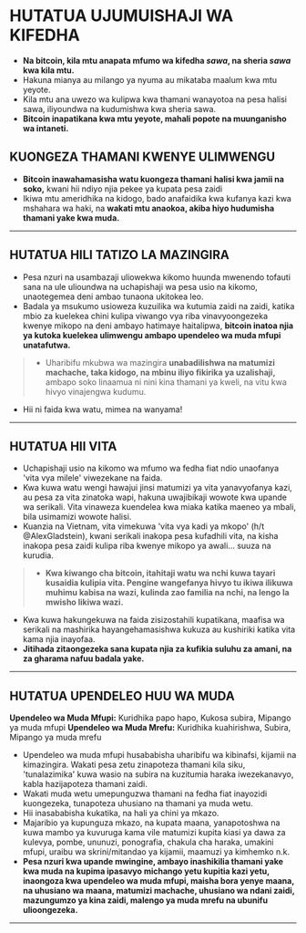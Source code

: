 # HUTATUA UJUMUISHAJI WA KIFEDHA
* **Na bitcoin, kila mtu anapata mfumo wa kifedha *sawa*,
na sheria *sawa* kwa kila mtu.**
* Hakuna mianya au milango ya nyuma au mikataba maalum
kwa mtu yeyote.
* Kila mtu ana uwezo wa kulipwa kwa
thamani wanayotoa na pesa halisi sawa,
iliyoundwa na kudumishwa kwa sheria sawa.
* **Bitcoin inapatikana kwa mtu yeyote, mahali popote na
muunganisho wa intaneti.**

## KUONGEZA THAMANI KWENYE ULIMWENGU
* **Bitcoin inawahamasisha watu kuongeza thamani halisi kwa
jamii na soko,** kwani hii ndiyo njia pekee
ya kupata pesa zaidi
* Ikiwa mtu ameridhika na kidogo, bado anafaidika kwa kufanya kazi kwa mshahara wa haki, na **wakati mtu anaokoa, akiba hiyo hudumisha thamani yake kwa muda.**

---
## HUTATUA HILI TATIZO LA MAZINGIRA
* Pesa nzuri na usambazaji uliowekwa kikomo huunda
mwenendo tofauti sana na ule ulioundwa na
uchapishaji wa pesa usio na kikomo, unaotegemea deni ambao
tunaona ukitokea leo.
* Badala ya msukumo usioweza kuzuilika wa kutumia zaidi
na zaidi, katika mbio za kuelekea chini kulipa
viwango vya riba vinavyoongezeka kwenye mikopo na deni
ambayo hatimaye haitalipwa, **bitcoin
inatoa njia ya kutoka kuelekea ulimwengu ambapo upendeleo wa muda mfupi
unatafutwa.**
>* Uharibifu mkubwa wa mazingira **unabadilishwa
na matumizi machache, taka kidogo, na
mbinu iliyo fikirika ya uzalishaji,** ambapo
soko linaamua ni nini kina thamani ya kweli, na
vitu kwa hivyo vinajengwa kudumu.
* Hii ni faida kwa watu, mimea na wanyama!
---
## HUTATUA HII VITA
* Uchapishaji usio na kikomo wa mfumo wa fedha fiat
ndio unaofanya 'vita vya milele' viwezekane na
faida.
* Kwa kuwa watu wengi hawajui jinsi
matumizi ya vita yanavyofanya kazi, au pesa za vita
zinatoka wapi, hakuna uwajibikaji wowote
kwa upande wa serikali. Vita vinaweza kuendelea kwa
miaka katika maeneo ya mbali, bila usimamizi wowote halisi.
* Kuanzia na Vietnam, vita vimekuwa 'vita vya kadi ya mkopo' (h/t @AlexGladstein), kwani
serikali inakopa pesa kufadhili vita, na
kisha inakopa pesa zaidi kulipa riba kwenye
mikopo ya awali... suuza na kurudia.
>* **Kwa kiwango cha bitcoin, itahitaji
watu wa nchi kuwa tayari kusaidia kulipia
vita. Pengine wangefanya hivyo tu ikiwa
ilikuwa muhimu kabisa na wazi, kulinda zao
familia na nchi, na lengo la mwisho likiwa wazi.**
* Kwa kuwa hakungekuwa na faida zisizostahili kupatikana,
maafisa wa serikali na mashirika hayangehamasishwa
kukuza au kushiriki katika vita kama
njia inayofaa.
* **Jitihada zitaongezeka sana kupata njia za
kufikia suluhu za amani, na za gharama nafuu badala yake.**
---
## HUTATUA UPENDELEO HUU WA MUDA

**Upendeleo wa Muda Mfupi:** Kuridhika papo hapo, Kukosa subira,
Mipango ya muda mfupi
**Upendeleo wa Muda Mrefu:** Kuridhika kuahirishwa, Subira,
Mipango ya muda mrefu

* Upendeleo wa muda mfupi husababisha uharibifu wa kibinafsi, kijamii na
kimazingira. Wakati pesa zetu
zinapoteza thamani kila siku, 'tunalazimika' kuwa
wasio na subira na kuzitumia haraka iwezekanavyo,
kabla hazijapoteza thamani zaidi.
* Wakati muda wetu umepunguzwa thamani na fedha fiat inayozidi
kuongezeka, tunapoteza uhusiano na thamani ya muda wetu.
* Hii inasababisha kukatika, na hali ya chini
ya mkazo.
* Majaribio ya kupunguza mkazo, na kupata maana,
yanapotoshwa na kuwa mambo ya kuvuruga kama vile
matumizi kupita kiasi ya dawa za kulevya, pombe, ununuzi,
ponografia, chakula cha haraka, umakini mfupi, uraibu
wa skrini/mitandao ya kijamii, maamuzi ya kimhemko n.k.
* **Pesa nzuri kwa upande mwingine, ambayo inashikilia
thamani yake kwa muda na kupima ipasavyo
michango yetu kupitia kazi yetu, inaongoza kwa upendeleo wa muda mfupi, maisha bora yenye
maana, na uhusiano wa maana, matumizi machache, uhusiano wa ndani zaidi, mazungumzo ya kina zaidi, malengo ya muda mrefu na ubunifu ulioongezeka.**
---
